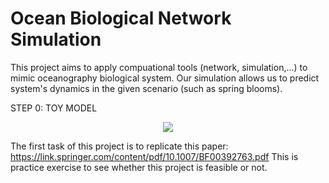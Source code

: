 # Ocean Biological Network Simulation

<p> This project aims to apply compuational tools (network, simulation,...) to mimic oceanography biological system. Our simulation allows us to predict system's dynamics in the given scenario (such as spring blooms). </p>

<p> STEP 0: TOY MODEL </p>
<p align="center">
  <img src="Results/toy_model.png">
</p>

The first task of this project is to replicate this paper: https://link.springer.com/content/pdf/10.1007/BF00392763.pdf 
This is practice exercise to see whether this project is feasible or not. 
